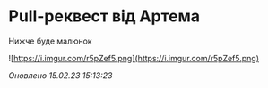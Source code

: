 # Pull-реквест від Артема

Нижче буде малюнок

![https://i.imgur.com/r5pZef5.png](https://i.imgur.com/r5pZef5.png)

*Оновлено 15.02.23 15:13:23*
